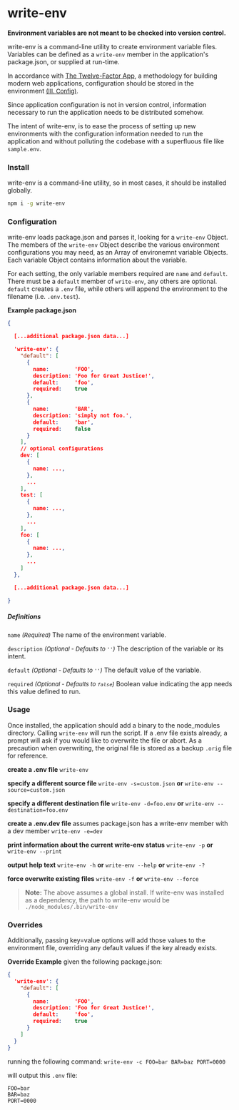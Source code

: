 # write-env

**Environment variables are not meant to be checked into version control.**

write-env is a command-line utility to create environment variable files. Variables can be defined as a `write-env` member in the application's package.json, or supplied at run-time.

In accordance with [The Twelve-Factor App](https://12factor.net/), a methodology for building modern web applications, configuration should be stored in the environment [<font size="2">(III. Config)</font>](https://12factor.net/config).

Since application configuration is not in version control, information necessary to run the application needs to be distributed somehow.


The intent of write-env, is to ease the process of setting up new environments with the configuration information needed to run the application and without polluting the codebase with a superfluous file like `sample.env`.

### Install
write-env is a command-line utility, so in most cases, it should be installed globally.

```bash
npm i -g write-env
```

### Configuration
write-env loads package.json and parses it, looking for a `write-env` Object. The members of the `write-env` Object describe the various environment configurations you may need, as an Array of environemnt variable Objects. Each variable Object contains information about the variable.

For each setting, the only variable members required are `name` and `default`.
There must be a `default` member of `write-env`, any others are optional.
`default` creates a `.env` file, while others will append the environment to the filename (i.e. `.env.test`).

**Example package.json**

```json
{

  [...additional package.json data...]

  'write-env': {
    "default": [
      {
        name:        'FOO',
        description: 'Foo for Great Justice!',
        default:     'foo',
        required:    true
      },
      {
        name:        'BAR',
        description: 'simply not foo.',
        default:     'bar',
        required:    false
      }
    ],
    // optional configurations
    dev: [
      {
        name: ...,
      },
      ...
    ],
    test: [
      {
        name: ...,
      },
      ...
    ],
    foo: [
      {
        name: ...,
      },
      ...
    ]
  },

  [...additional package.json data...]

}
```

##### Definitions
`name` <font size="2"> *(Required)*</font>
The name of the environment variable.

`description` <font size="2"> *(Optional - Defaults to `''`)*</font>
The description of the variable or its intent.

`default` <font size="2"> *(Optional - Defaults to `''`)*</font>
The default value of the variable.

`required` <font size="2"> *(Optional - Defaults to `false`)*</font>
Boolean value indicating the app needs this value defined to run.


### Usage
Once installed, the application should add a binary to the node_modules directory.
Calling `write-env` will run the script. If a .env file exists already, a prompt will ask if you would like to overwrite the file or abort. As a precaution when overwriting, the original file is stored as a backup `.orig` file for reference.

**create a .env file**
`write-env`

**specify a different source file**
`write-env -s=custom.json` **or** `write-env --source=custom.json`

**specify a different destination file**
`write-env -d=foo.env` **or** `write-env --destination=foo.env`

**create a .env.dev file** assumes package.json has a write-env member with a dev member
`write-env -e=dev`

**print information about the current write-env status**
`write-env -p` **or** `write-env --print`

**output help text**
`write-env -h` **or** `write-env --help` **or** `write-env -?`

**force overwrite existing files**
`write-env -f` **or** `write-env --force`

>**Note:**
The above assumes a global install. If write-env was installed as a dependency, the path to write-env would be
`./node_modules/.bin/write-env`

### Overrides
Additionally, passing key=value options will add those values to the environment file, overriding any default values if the key already exists.

**Override Example**
given the following package.json:

```json
{
  'write-env': {
    "default": [
      {
        name:        'FOO',
        description: 'Foo for Great Justice!',
        default:     'foo',
        required:    true
      }
    ]
  }
}
```

running the following command:
`write-env -c FOO=bar BAR=baz PORT=0000`

will output this `.env` file:
```
FOO=bar
BAR=baz
PORT=0000
```
